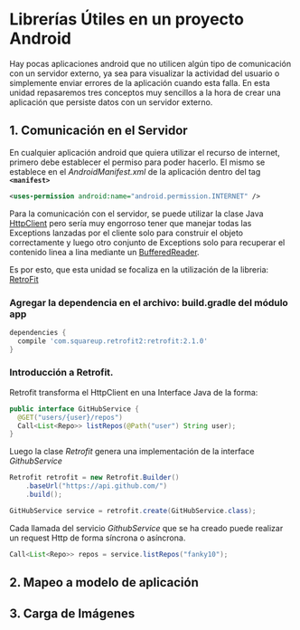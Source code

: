 # Librerías Útiles en un proyecto Android

Hay pocas aplicaciones android que no utilicen algún tipo de comunicación con un servidor externo, ya sea para visualizar la actividad del usuario o simplemente enviar errores de la aplicación cuando esta falla.
En esta unidad repasaremos tres conceptos muy sencillos a la hora de crear una aplicación que persiste datos con un servidor externo.

## 1. Comunicación en el Servidor

En cualquier aplicación android que quiera utilizar el recurso de internet, primero debe establecer el permiso para poder hacerlo. El mismo se establece en el *AndroidManifest.xml* de la aplicación dentro del tag **```<manifest>```**

```xml
<uses-permission android:name="android.permission.INTERNET" />
```

Para la comunicación con el servidor, se puede utilizar la clase Java [HttpClient](https://developer.android.com/reference/org/apache/http/client/HttpClient.html) pero sería muy engorroso tener que manejar todas las Exceptions lanzadas por el cliente solo para construir el objeto correctamente y luego otro conjunto de Exceptions solo para recuperar el contenido linea a lina mediante un [BufferedReader](https://developer.android.com/reference/java/io/BufferedReader.html).

Es por esto, que esta unidad se focaliza en la utilización de la libreria: [RetroFit](http://square.github.io/retrofit/)

### Agregar la dependencia en el archivo: build.gradle del módulo app

```gradle
dependencies {
  compile 'com.squareup.retrofit2:retrofit:2.1.0'
}
```

### Introducción a Retrofit.

Retrofit transforma el HttpClient en una Interface Java de la forma:
```java
public interface GitHubService {
  @GET("users/{user}/repos")
  Call<List<Repo>> listRepos(@Path("user") String user);
}
```

Luego la clase *Retrofit* genera una implementación de la interface *GithubService*

```java
Retrofit retrofit = new Retrofit.Builder()
    .baseUrl("https://api.github.com/")
    .build();

GitHubService service = retrofit.create(GitHubService.class);
```

Cada llamada del servicio *GithubService* que se ha creado puede realizar un request Http de forma síncrona o asíncrona.

```java
Call<List<Repo>> repos = service.listRepos("fanky10");
```

## 2. Mapeo a modelo de aplicación

## 3. Carga de Imágenes
